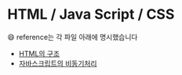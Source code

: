 # HTML / Java Script  / CSS
&#128516; reference는 각 파일 아래에 명시했습니다

- [HTML의 구조](https://github.com/yooooonk/TIL/blob/master/Front-end/HMTL-JS-CSS/htmlStucture.md)
- [자바스크립트의 비동기처리](https://github.com/yooooonk/TIL/blob/master/Front-end/HMTL-JS-CSS/async.md)